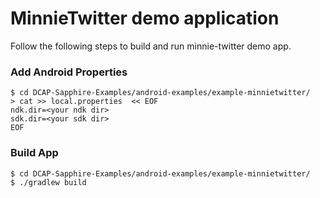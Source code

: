 # MinnieTwitter demo application

Follow the following steps to build and run minnie-twitter demo app.

### Add Android Properties
```shell
$ cd DCAP-Sapphire-Examples/android-examples/example-minnietwitter/
> cat >> local.properties  << EOF
ndk.dir=<your ndk dir>
sdk.dir=<your sdk dir>
EOF
```

### Build App
```
$ cd DCAP-Sapphire-Examples/android-examples/example-minnietwitter/
$ ./gradlew build
```
